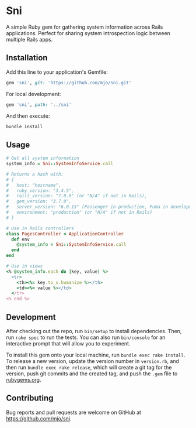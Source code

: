 # Sni

A simple Ruby gem for gathering system information across Rails applications. Perfect for sharing system introspection logic between multiple Rails apps.

## Installation

Add this line to your application's Gemfile:

```ruby
gem 'sni', git: 'https://github.com/mjo/sni.git'
```

For local development:

```ruby
gem 'sni', path: '../sni'
```

And then execute:

```bash
bundle install
```

## Usage

```ruby
# Get all system information
system_info = Sni::SystemInfoService.call

# Returns a hash with:
# {
#   host: "hostname",
#   ruby_version: "3.4.5", 
#   rails_version: "7.0.0" (or "N/A" if not in Rails),
#   gem_version: "3.7.0",
#   server_version: "6.0.15" (Passenger in production, Puma in development),
#   environment: "production" (or "N/A" if not in Rails)
# }

# Use in Rails controllers
class PagesController < ApplicationController
  def env
    @system_info = Sni::SystemInfoService.call
  end
end

# Use in views
<% @system_info.each do |key, value| %>
  <tr>
    <th><%= key.to_s.humanize %></th>
    <td><%= value %></td>
  </tr>
<% end %>
```

## Development

After checking out the repo, run `bin/setup` to install dependencies. Then, run `rake spec` to run the tests. You can also run `bin/console` for an interactive prompt that will allow you to experiment.

To install this gem onto your local machine, run `bundle exec rake install`. To release a new version, update the version number in `version.rb`, and then run `bundle exec rake release`, which will create a git tag for the version, push git commits and the created tag, and push the `.gem` file to [rubygems.org](https://rubygems.org).

## Contributing

Bug reports and pull requests are welcome on GitHub at https://github.com/mjo/sni.
